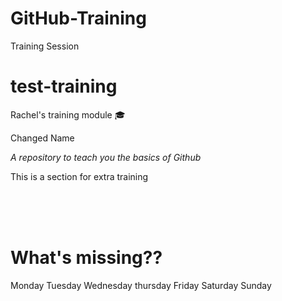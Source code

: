 # GitHub-Training
Training Session


# test-training


Rachel's training module :mortar_board:

Changed Name 



*A repository to teach you the basics of Github*


This is a section for extra training 



<br>

<br>

<br>






# What's missing??

Monday
Tuesday
Wednesday
thursday
Friday
Saturday
Sunday





